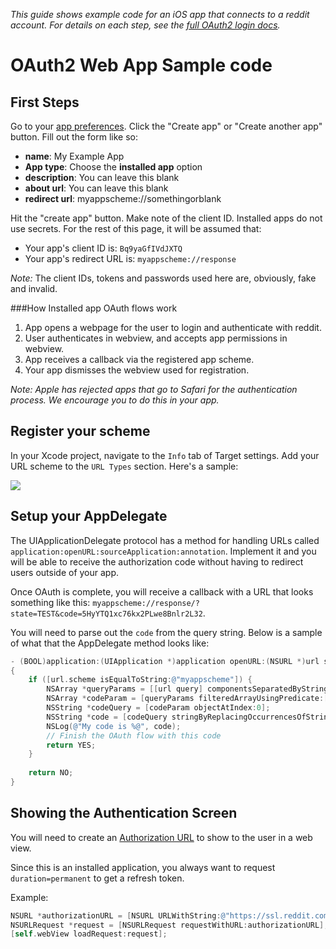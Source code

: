 *This guide shows example code for an iOS app that connects to a reddit account. For details on each step, see the [full OAuth2 login docs](oauth2).*

OAuth2 Web App Sample code
======================

First Steps
----------

Go to your [app preferences](https://ssl.reddit.com/prefs/apps). Click the "Create app" or "Create another app" button. Fill out the form like so:

* **name**: My Example App
* **App type**: Choose the **installed app** option
* **description**: You can leave this blank
* **about url**: You can leave this blank
* **redirect url**: myappscheme://somethingorblank

Hit the "create app" button. Make note of the client ID. Installed apps do not use secrets. For the rest of this page, it will be assumed that:

* Your app's client ID is: `Bq9yaGfIVdJXTQ`
* Your app's redirect URL is: `myappscheme://response`

*Note:* The client IDs, tokens and passwords used here are, obviously, fake and invalid.

###How Installed app OAuth flows work
1. App opens a webpage for the user to login and authenticate with reddit.
2. User authenticates in webview, and accepts app permissions in webview.
3. App receives a callback via the registered app scheme.
4. Your app dismisses the webview used for registration.

*Note: Apple has rejected apps that go to Safari for the authentication process. We encourage you to do this in your app.*


Register your scheme
----
In your Xcode project, navigate to the `Info` tab of Target settings. Add your URL scheme to the `URL Types` section. Here's a sample:  

![](http://i.imgur.com/LxYu6nG.png)

Setup your AppDelegate
------------------------------
The UIApplicationDelegate protocol has a method for handling URLs called `application:openURL:sourceApplication:annotation`. Implement it and you will be able to receive the authorization code without having to redirect users outside of your app.

Once OAuth is complete, you will receive a callback with a URL that looks something like this: `myappscheme://response/?state=TEST&code=5HyYTQ1xc76kx2PLwe8Bnlr2L32`.

You will need to parse out the `code` from the query string. Below is a sample of what that the AppDelegate method looks like:

```objective-c
- (BOOL)application:(UIApplication *)application openURL:(NSURL *)url sourceApplication:(NSString *)sourceApplication annotation:(id)annotation
{
    if ([url.scheme isEqualToString:@"myappscheme"]) {
        NSArray *queryParams = [[url query] componentsSeparatedByString:@"&"];
        NSArray *codeParam = [queryParams filteredArrayUsingPredicate:[NSPredicate predicateWithFormat:@"SELF BEGINSWITH %@", @"code="]];
        NSString *codeQuery = [codeParam objectAtIndex:0];
        NSString *code = [codeQuery stringByReplacingOccurrencesOfString:@"code=" withString:@""];
        NSLog(@"My code is %@", code);
        // Finish the OAuth flow with this code
        return YES;
    }
    
    return NO;
}
```

Showing the Authentication Screen
--------
You will need to create an [Authorization URL](oauth2#authorization) to show to the user in a web view.

Since this is an installed application, you always want to request `duration=permanent` to get a refresh token.

Example:

```objective-c
NSURL *authorizationURL = [NSURL URLWithString:@"https://ssl.reddit.com/api/v1/authorize?client_id=Bq9yaGfIVdJXTQ&response_type=code&state=TEST&redirect_uri=myappscheme://response&duration=permanent&scope=read"];
NSURLRequest *request = [NSURLRequest requestWithURL:authorizationURL];
[self.webView loadRequest:request];
 ```